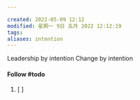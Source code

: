 ```yaml
---

created: 2022-05-09 12:12
modified: 星期一 9日 五月 2022 12:12:19
tags: 
aliases: intention
---
```


Leadership by intention
Change by intention

#### Follow #todo 
1. [ ] 
